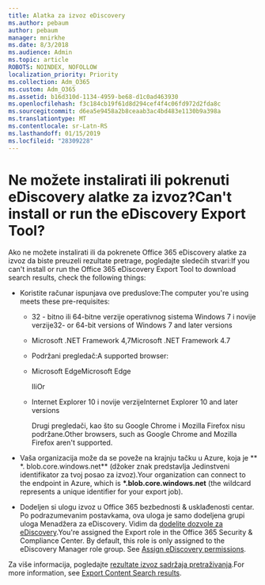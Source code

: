 ```yaml
---
title: Alatka za izvoz eDiscovery
ms.author: pebaum
author: pebaum
manager: mnirkhe
ms.date: 8/3/2018
ms.audience: Admin
ms.topic: article
ROBOTS: NOINDEX, NOFOLLOW
localization_priority: Priority
ms.collection: Adm_O365
ms.custom: Adm_O365
ms.assetid: b16d310d-1134-4959-be68-d1c0ad463930
ms.openlocfilehash: f3c184cb19f61d8d294cef4f4c06fd972d2fda8c
ms.sourcegitcommit: d6ea5e9458a2b8ceaab3ac4bd483e1130b9a398a
ms.translationtype: MT
ms.contentlocale: sr-Latn-RS
ms.lasthandoff: 01/15/2019
ms.locfileid: "28309228"
---
```

# <a name="cant-install-or-run-the-ediscovery-export-tool"></a><span data-ttu-id="3535a-102">Ne možete instalirati ili pokrenuti eDiscovery alatke za izvoz?</span><span class="sxs-lookup"><span data-stu-id="3535a-102">Can't install or run the eDiscovery Export Tool?</span></span>

<span data-ttu-id="3535a-103">Ako ne možete instalirati ili da pokrenete Office 365 eDiscovery alatke za izvoz da biste preuzeli rezultate pretrage, pogledajte sledećih stvari:</span><span class="sxs-lookup"><span data-stu-id="3535a-103">If you can't install or run the Office 365 eDiscovery Export Tool to download search results, check the following things:</span></span>
  
- <span data-ttu-id="3535a-104">Koristite računar ispunjava ove preduslove:</span><span class="sxs-lookup"><span data-stu-id="3535a-104">The computer you're using meets these pre-requisites:</span></span>
    
  - <span data-ttu-id="3535a-105">32 - bitno ili 64-bitne verzije operativnog sistema Windows 7 i novije verzije</span><span class="sxs-lookup"><span data-stu-id="3535a-105">32- or 64-bit versions of Windows 7 and later versions</span></span>
    
  - <span data-ttu-id="3535a-106">Microsoft .NET Framework 4,7</span><span class="sxs-lookup"><span data-stu-id="3535a-106">Microsoft .NET Framework 4.7</span></span>
    
  - <span data-ttu-id="3535a-107">Podržani pregledač:</span><span class="sxs-lookup"><span data-stu-id="3535a-107">A supported browser:</span></span>
    
  - <span data-ttu-id="3535a-108">Microsoft Edge</span><span class="sxs-lookup"><span data-stu-id="3535a-108">Microsoft Edge</span></span>
    
    <span data-ttu-id="3535a-109">Ili</span><span class="sxs-lookup"><span data-stu-id="3535a-109">Or</span></span>
    
  - <span data-ttu-id="3535a-110">Internet Explorer 10 i novije verzije</span><span class="sxs-lookup"><span data-stu-id="3535a-110">Internet Explorer 10 and later versions</span></span>
    
    <span data-ttu-id="3535a-111">Drugi pregledači, kao što su Google Chrome i Mozilla Firefox nisu podržane.</span><span class="sxs-lookup"><span data-stu-id="3535a-111">Other browsers, such as Google Chrome and Mozilla Firefox aren't supported.</span></span>
    
- <span data-ttu-id="3535a-112">Vaša organizacija može da se poveže na krajnju tačku u Azure, koja je \*\* \*. blob.core.windows.net\*\* (džoker znak predstavlja Jedinstveni identifikator za tvoj posao za izvoz).</span><span class="sxs-lookup"><span data-stu-id="3535a-112">Your organization can connect to the endpoint in Azure, which is **\*.blob.core.windows.net** (the wildcard represents a unique identifier for your export job).</span></span> 
    
- <span data-ttu-id="3535a-p101">Dodeljen si ulogu izvoz u Office 365 bezbednosti &amp; usklađenosti centar. Po podrazumevanim postavkama, ova uloga je samo dodeljena grupi uloga Menadžera za eDiscovery. Vidim da [dodelite dozvole za eDiscovery](https://support.office.com/article/assign-ediscovery-permissions-in-the-office-365-security-compliance-center-5b9a067b-9d2e-4aa5-bb33-99d8c0d0b5d7#moreinfo).</span><span class="sxs-lookup"><span data-stu-id="3535a-p101">You're assigned the Export role in the Office 365 Security &amp; Compliance Center. By default, this role is only assigned to the eDiscovery Manager role group. See [Assign eDiscovery permissions](https://support.office.com/article/assign-ediscovery-permissions-in-the-office-365-security-compliance-center-5b9a067b-9d2e-4aa5-bb33-99d8c0d0b5d7#moreinfo).</span></span>
    
<span data-ttu-id="3535a-116">Za više informacija, pogledajte [rezultate izvoz sadržaja pretraživanja](https://support.office.com/article/Export-Content-Search-results-from-the-Office-365-Security-Compliance-Center-ed48d448-3714-4c42-85f5-10f75f6a4278).</span><span class="sxs-lookup"><span data-stu-id="3535a-116">For more information, see [Export Content Search results](https://support.office.com/article/Export-Content-Search-results-from-the-Office-365-Security-Compliance-Center-ed48d448-3714-4c42-85f5-10f75f6a4278).</span></span>
  

